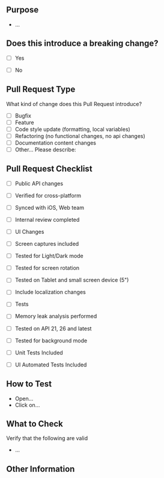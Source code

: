 ## Purpose
<!-- Describe the intention of the changes being proposed. What problem does it solve or functionality does it add? -->
* ...

## Does this introduce a breaking change?
<!-- Mark one with an "x". -->

- [ ] Yes
- [ ] No


## Pull Request Type
What kind of change does this Pull Request introduce?

<!-- Please check the one that applies to this PR using "x". -->
- [ ] Bugfix
- [ ] Feature
- [ ] Code style update (formatting, local variables)
- [ ] Refactoring (no functional changes, no api changes)
- [ ] Documentation content changes
- [ ] Other... Please describe:

## Pull Request Checklist

<!-- Please check that applies to this PR using "x". -->

- [ ] Public API changes
- [ ] Verified for cross-platform
- [ ] Synced with iOS, Web team
- [ ] Internal review completed
- [ ] UI Changes
- [ ] Screen captures included
- [ ] Tested for Light/Dark mode
- [ ] Tested for screen rotation
- [ ] Tested on Tablet and small screen device (5")
- [ ] Include localization changes
- [ ] Tests
- [ ] Memory leak analysis performed
- [ ] Tested on API 21, 26 and latest 
- [ ] Tested for background mode
- [ ] Unit Tests Included
- [ ] UI Automated Tests Included


## How to Test
<!-- Add steps to run the tests suite and/or manually test -->

* Open...
* Click on...


## What to Check
Verify that the following are valid
* ...

## Other Information
<!-- Add any other helpful information that may be needed here. -->
